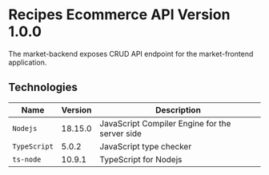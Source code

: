 # Recipes Ecommerce API Version 1.0.0
The market-backend exposes CRUD API endpoint for the market-frontend application.

## Technologies
| Name | Version | Description |
|------|---------|-------------|
| `Nodejs` | 18.15.0 | JavaScript Compiler  Engine for the server side |
| `TypeScript` | 5.0.2 | JavaScript type checker |
| `ts-node` | 10.9.1 | TypeScript for Nodejs |
